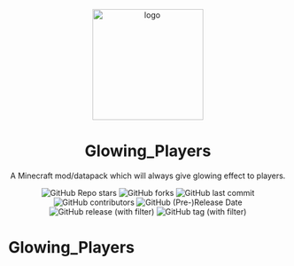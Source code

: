 <div align="center">
    <img align="center" src="https://cdn.modrinth.com/data/aCXZzFav/51254c6117102a53e2c8c9a38968958dd4e19bab.png" alt="logo" width="200">
    <h1 align="center">Glowing_Players</h1>
    <p align="enter">A Minecraft mod/datapack which will always give glowing effect to players.</p>
    <img alt="GitHub Repo stars" src="https://img.shields.io/github/stars/whwdzg/Glowing_Players">
    <img alt="GitHub forks" src="https://img.shields.io/github/forks/whwdzg/Glowing_Players">
    <img alt="GitHub last commit" src="https://img.shields.io/github/last-commit/whwdzg/Glowing_Players">
    <img alt="GitHub contributors" src="https://img.shields.io/github/contributors/whwdzg/Glowing_Players">
    <img alt="GitHub (Pre-)Release Date" src="https://img.shields.io/github/release-date-pre/whwdzg/Glowing_Players">
    <img alt="GitHub release (with filter)" src="https://img.shields.io/github/v/release/whwdzg/Glowing_Players">
    <img alt="GitHub tag (with filter)" src="https://img.shields.io/github/v/tag/whwdzg/Glowing_Players">
    </br>
</div>

# Glowing_Players

